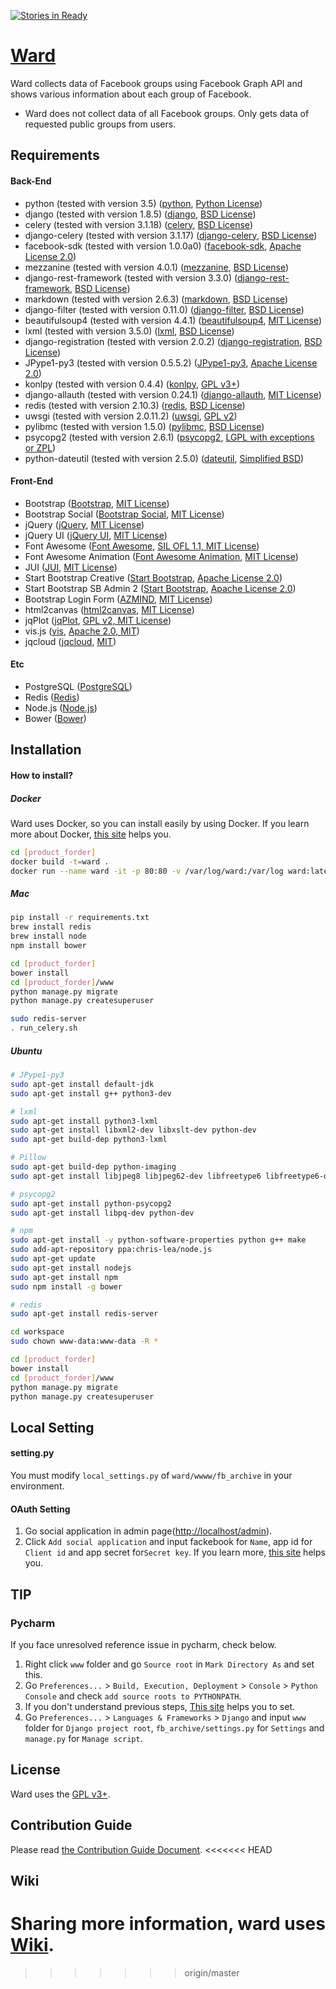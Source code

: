 [![Stories in Ready](https://badge.waffle.io/egaoneko/ward.png?label=ready&title=Ready)](https://waffle.io/egaoneko/ward)

# [Ward](http://pjwards.com)
Ward collects data of Facebook groups using Facebook Graph API and shows various information about each group of Facebook.
* Ward does not collect data of all Facebook groups. Only gets data of requested public groups from users.


## Requirements

#### Back-End

* python (tested with version 3.5) ([python](https://www.python.org), [Python License](./NOTICE/LICENSE.python))
* django (tested with version 1.8.5) ([django](https://www.djangoproject.com), [BSD License](./NOTICE/LICENSE.django))
* celery (tested with version 3.1.18) ([celery](http://www.celeryproject.org), [BSD License](./NOTICE/LICENSE.celery))
* django-celery (tested with version 3.1.17) ([django-celery](https://pypi.python.org/pypi/django-celery), [BSD License](./NOTICE/LICENSE.django-celery))
* facebook-sdk (tested with version 1.0.0a0) ([facebook-sdk](https://github.com/pythonforfacebook/facebook-sdk), [Apache License 2.0](./NOTICE/LICENSE.facebook-sdk))
* mezzanine (tested with version 4.0.1) ([mezzanine](http://mezzanine.jupo.org), [BSD License](./NOTICE/LICENSE.mezzanine))
* django-rest-framework (tested with version 3.3.0) ([django-rest-framework](http://www.django-rest-framework.org), [BSD License](./NOTICE/LICENSE.django-rest-framework))
* markdown (tested with version 2.6.3) ([markdown](https://pypi.python.org/pypi/Markdown), [BSD License](./NOTICE/LICENSE.markdown))
* django-filter (tested with version 0.11.0) ([django-filter](https://github.com/alex/django-filter), [BSD License](./NOTICE/LICENSE.django-filter))
* beautifulsoup4 (tested with version 4.4.1) ([beautifulsoup4](http://www.crummy.com/software/BeautifulSoup/), [MIT License](./NOTICE/LICENSE.beautifulsoup4))
* lxml (tested with version 3.5.0) ([lxml](http://lxml.de), [BSD License](./NOTICE/LICENSE.lxml))
* django-registration (tested with version 2.0.2) ([django-registration](https://github.com/macropin/django-registration), [BSD License](./NOTICE/LICENSE.django-registration))
* JPype1-py3 (tested with version 0.5.5.2) ([JPype1-py3](https://pypi.python.org/pypi/JPype1-py3), [Apache License 2.0](./NOTICE/LICENSE.jpype1-py3))
* konlpy (tested with version 0.4.4) ([konlpy](http://konlpy.org/ko/v0.4.3/), [GPL v3+](./NOTICE/LICENSE.konlpy))
* django-allauth (tested with version 0.24.1) ([django-allauth](https://github.com/pennersr/django-allauth), [MIT License](./NOTICE/LICENSE.django-allauth))
* redis (tested with version 2.10.3) ([redis](http://redis.io), [BSD License](./NOTICE/LICENSE.redis))
* uwsgi (tested with version 2.0.11.2) ([uwsgi](https://github.com/unbit/uwsgi), [GPL v2](./NOTICE/LICENSE.uwsgi))
* pylibmc (tested with version 1.5.0) ([pylibmc](https://pypi.python.org/pypi/pylibmc), [BSD License](./NOTICE/LICENSE.pylibmc))
* psycopg2 (tested with version 2.6.1) ([psycopg2](http://initd.org/psycopg/), [LGPL with exceptions or ZPL](./NOTICE/LICENSE.psycopg2))
* python-dateutil (tested with version 2.5.0) ([dateutil](https://dateutil.readthedocs.org/en/latest/), [Simplified BSD](./NOTICE/LICENSE.dateutil))

#### Front-End

* Bootstrap ([Bootstrap](http://getbootstrap.com), [MIT License](./NOTICE/LICENSE.bootstrap))
* Bootstrap Social ([Bootstrap Social](http://lipis.github.io/bootstrap-social/), [MIT License](./NOTICE/LICENSE.bootstrap-social))
* jQuery ([jQuery](https://jquery.com), [MIT License](./NOTICE/LICENSE.jquery))
* jQuery UI ([jQuery UI](https://jqueryui.com), [MIT License](./NOTICE/LICENSE.jquery-ui))
* Font Awesome ([Font Awesome](https://fortawesome.github.io/Font-Awesome/), [SIL OFL 1.1, MIT License](./NOTICE/LICENSE.fontawesome))
* Font Awesome Animation ([Font Awesome Animation](https://github.com/l-lin/font-awesome-animation), [MIT License](./NOTICE/LICENSE.fontawesome-animation))
* JUI ([JUI](http://jui.io/ko/index.php), [MIT License](./NOTICE/LICENSE.jui))
* Start Bootstrap Creative ([Start Bootstrap](http://www.startbootstrap.com), [Apache License 2.0](./NOTICE/LICENSE.startbootstrap))
* Start Bootstrap SB Admin 2 ([Start Bootstrap](http://www.startbootstrap.com), [Apache License 2.0](./NOTICE/LICENSE.startbootstrap))
* Bootstrap Login Form ([AZMIND](http://azmind.com/2015/04/19/bootstrap-login-forms/), [MIT License](./NOTICE/LICENSE.azmind))
* html2canvas ([html2canvas](https://html2canvas.hertzen.com), [MIT License](./NOTICE/LICENSE.html2canvas))
* jqPlot ([jqPlot](http://www.jqplot.com), [GPL v2, MIT License](./NOTICE/LICENSE.jqplot))
* vis.js ([vis](http://visjs.org/#), [Apache 2.0, MIT](./NOTICE/LICENSE.vis))
* jqcloud ([jqcloud](http://mistic100.github.io/jQCloud/index.html), [MIT](./NOTICE/LICENSE.jqcloud))

#### Etc

* PostgreSQL ([PostgreSQL](http://www.postgresql.org))
* Redis ([Redis](http://www.redis.io))
* Node.js ([Node.js](https://nodejs.org/en/))
* Bower ([Bower](http://bower.io))


## Installation

#### How to install?

##### Docker

Ward uses Docker, so you can install easily by using Docker.
If you learn more about Docker, [this site](https://docs.docker.com) helps you.

```bash
cd [product_forder]
docker build -t=ward .
docker run --name ward -it -p 80:80 -v /var/log/ward:/var/log ward:latest
```


##### Mac

```bash
pip install -r requirements.txt
brew install redis
brew install node
npm install bower

cd [product_forder]
bower install
cd [product_forder]/www
python manage.py migrate
python manage.py createsuperuser

sudo redis-server
. run_celery.sh
```


##### Ubuntu

```bash
# JPype1-py3
sudo apt-get install default-jdk
sudo apt-get install g++ python3-dev

# lxml
sudo apt-get install python3-lxml
sudo apt-get install libxml2-dev libxslt-dev python-dev
sudo apt-get build-dep python3-lxml

# Pillow
sudo apt-get build-dep python-imaging
sudo apt-get install libjpeg8 libjpeg62-dev libfreetype6 libfreetype6-dev

# psycopg2
sudo apt-get install python-psycopg2
sudo apt-get install libpq-dev python-dev

# npm
sudo apt-get install -y python-software-properties python g++ make
sudo add-apt-repository ppa:chris-lea/node.js
sudo apt-get update
sudo apt-get install nodejs
sudo apt-get install npm
sudo npm install -g bower

# redis
sudo apt-get install redis-server

cd workspace
sudo chown www-data:www-data -R *

cd [product_forder]
bower install
cd [product_forder]/www
python manage.py migrate
python manage.py createsuperuser

```


## Local Setting


#### setting.py

You must modify `local_settings.py` of `ward/wwww/fb_archive` in your environment.


#### OAuth Setting

1. Go social application in admin page([http://localhost/admin](http://localhost/admin)).
2. Click `Add social application` and input fackebook for `Name`, app id for `Client id` and app secret for`Secret key`.
If you learn more, [this site](https://godjango.com/65-starting-with-django-allauth/) helps you.


## TIP

### Pycharm

If you face unresolved reference issue in pycharm, check below.

1. Right click `www` folder and go `Source root` in `Mark Directory As` and set this.
2. Go `Preferences...` > `Build, Execution, Deployment` > `Console` > `Python Console` and check `add source roots to PYTHONPATH`.
3. If you don't understand previous steps, [This site](http://stackoverflow.com/questions/21236824/unresolved-reference-issue-in-pycharm) helps you to set.
4. Go `Preferences...` > `Languages & Frameworks` > `Django` and input `www` folder for `Django project root`, 
`fb_archive/settings.py` for `Settings` and `manage.py` for `Manage script`. 


## License
Ward uses the [GPL v3+](./LICENSE).


## Contribution Guide 
Please read [the Contribution Guide Document](./CONTRIBUTING.md).
<<<<<<< HEAD

## Wiki
Sharing more information, ward uses [Wiki](https://github.com/egaoneko/ward/wiki).
=======
>>>>>>> origin/master

